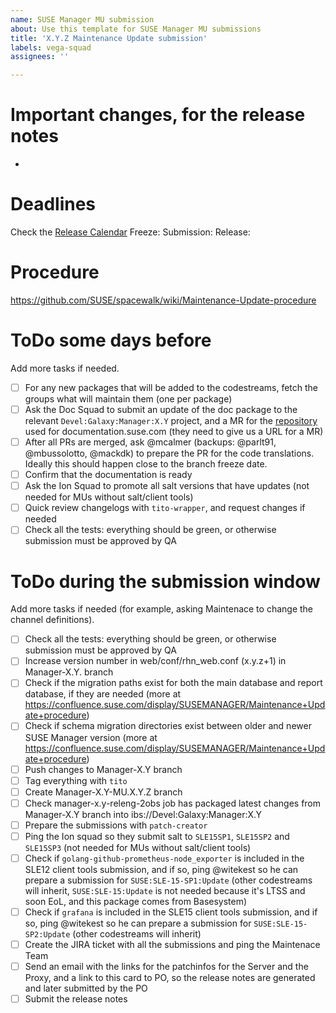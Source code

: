 ```yaml
---
name: SUSE Manager MU submission
about: Use this template for SUSE Manager MU submissions
title: 'X.Y.Z Maintenance Update submission'
labels: vega-squad
assignees: ''

---
```


# Important changes, for the release notes

- 

# Deadlines

Check the [Release Calendar](https://confluence.suse.com/display/SUSEMANAGER/Release+calendar)
Freeze: 
Submission: 
Release: 

# Procedure

https://github.com/SUSE/spacewalk/wiki/Maintenance-Update-procedure

# ToDo some days before

Add more tasks if needed.

- [ ] For any new packages that will be added to the codestreams, fetch the groups what will maintain them (one per package)
- [ ] Ask the Doc Squad to submit an update of the doc package to the relevant `Devel:Galaxy:Manager:X.Y` project, and a MR for the [repository](https://gitlab.suse.de/susedoc/docserv-external-tree-suma) used for documentation.suse.com (they need to give us a URL for a MR)
- [ ] After all PRs are merged, ask @mcalmer (backups: @parlt91, @mbussolotto, @mackdk) to prepare the PR for the code translations. Ideally this should happen close to the branch freeze date.
- [ ] Confirm that the documentation is ready
- [ ] Ask the Ion Squad to promote all salt versions that have updates (not needed for MUs without salt/client tools)
- [ ] Quick review changelogs with `tito-wrapper`, and request changes if needed
- [ ] Check all the tests: everything should be green, or otherwise submission must be approved by QA

# ToDo during the submission window

Add more tasks if needed (for example, asking Maintenace to change the channel definitions).

- [ ] Check all the tests: everything should be green, or otherwise submission must be approved by QA
- [ ] Increase version number in web/conf/rhn_web.conf (x.y.z+1) in Manager-X.Y. branch
- [ ] Check if the migration paths exist for both the main database and report database, if they are needed (more at https://confluence.suse.com/display/SUSEMANAGER/Maintenance+Update+procedure)
- [ ] Check if schema migration directories exist between older and newer SUSE Manager version (more at https://confluence.suse.com/display/SUSEMANAGER/Maintenance+Update+procedure)
- [ ] Push changes to Manager-X.Y branch
- [ ] Tag everything with `tito`
- [ ] Create Manager-X.Y-MU.X.Y.Z branch
- [ ] Check manager-x.y-releng-2obs job has packaged latest changes from Manager-X.Y branch into ibs://Devel:Galaxy:Manager:X.Y
- [ ] Prepare the submissions with `patch-creator`
- [ ] Ping the Ion squad so they submit salt to `SLE15SP1`, `SLE15SP2` and `SLE15SP3` (not needed for MUs without salt/client tools)
- [ ] Check if `golang-github-prometheus-node_exporter` is included in the SLE12 client tools submission, and if so, ping @witekest so he can prepare a submission for `SUSE:SLE-15-SP1:Update` (other codestreams will inherit, `SUSE:SLE-15:Update` is not needed because it's LTSS and soon EoL, and this package comes from Basesystem)
- [ ] Check if `grafana` is included in the SLE15 client tools submission, and if so, ping @witekest so he can prepare a submission for `SUSE:SLE-15-SP2:Update` (other codestreams will inherit)
- [ ] Create the JIRA ticket with all the submissions and ping the Maintenace Team
- [ ] Send an email with the links for the patchinfos for the Server and the Proxy, and a link to this card to PO, so the release notes are generated and later submitted by the PO
- [ ] Submit the release notes
